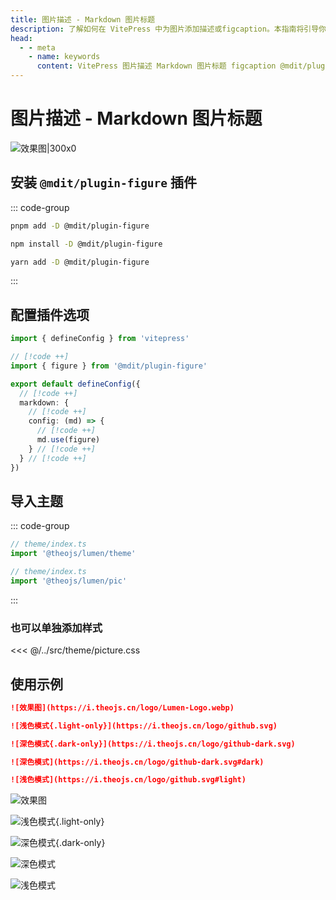 ```yaml
---
title: 图片描述 - Markdown 图片标题
description: 了解如何在 VitePress 中为图片添加描述或figcaption。本指南将引导你安装和配置 @mdit/plugin-figure 插件，并应用 @theojs/lumen 的样式，以支持图片标题和在明暗模式下显示不同的图片。
head:
  - - meta
    - name: keywords
      content: VitePress 图片描述 Markdown 图片标题 figcaption @mdit/plugin-figure @theojs/lumen 图片样式 CSS light/dark模式 明暗模式 图片配置 theojs VitePress插件 图片注解
---
```


# 图片描述 - Markdown 图片标题

![效果图|300x0](https://i.theojs.cn/logo/Lumen-Logo.webp '效果图')

## 安装 `@mdit/plugin-figure` 插件

::: code-group

```sh [pnpm]
pnpm add -D @mdit/plugin-figure
```

```sh [npm]
npm install -D @mdit/plugin-figure

```

```sh [yarn]
yarn add -D @mdit/plugin-figure
```

:::

## 配置插件选项

```ts [.vitepress/config.mts]
import { defineConfig } from 'vitepress'

// [!code ++]
import { figure } from '@mdit/plugin-figure'

export default defineConfig({
  // [!code ++]
  markdown: {
    // [!code ++]
    config: (md) => {
      // [!code ++]
      md.use(figure)
    } // [!code ++]
  } // [!code ++]
})
```

## 导入主题

::: code-group

```ts [全量导入]
// theme/index.ts
import '@theojs/lumen/theme'
```

```ts [单独导入]
// theme/index.ts
import '@theojs/lumen/pic'
```

:::

### 也可以单独添加样式

<<< @/../src/theme/picture.css

## 使用示例

```md
![效果图](https://i.theojs.cn/logo/Lumen-Logo.webp)

![浅色模式{.light-only}](https://i.theojs.cn/logo/github.svg)

![深色模式{.dark-only}](https://i.theojs.cn/logo/github-dark.svg)

![深色模式](https://i.theojs.cn/logo/github-dark.svg#dark)

![浅色模式](https://i.theojs.cn/logo/github.svg#light)
```

![效果图](https://i.theojs.cn/logo/Lumen-Logo.webp)

![浅色模式{.light-only}](https://i.theojs.cn/logo/github.svg)

![深色模式{.dark-only}](https://i.theojs.cn/logo/github-dark.svg)

![深色模式](https://i.theojs.cn/logo/github-dark.svg#dark)

![浅色模式](https://i.theojs.cn/logo/github.svg#light)
